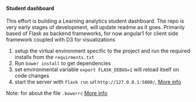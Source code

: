 #### Student dashboard
This effort is building a Learning analytics student dashboard. The repo is very early stages of development, 
will update readme as it goes. Primarily based of Flask as backend frameworks, for now angular1 for client side framework coupled
with D3 for visualizations

1. setup the virtual environment specific to the project and run the required installs from the `requirments.txt` 
2. Run `bower install` to get dependencies
3. set environmental variable `export FLASK_DEBUG=1` will reload itself on code changes
4. start the server with `flask run` url `http://127.0.0.1:5000/`, [More info](http://flask.pocoo.org/docs/1.0/quickstart/)

Note: for about the file `.bowerrc` [More info](https://statusq.org/archives/2014/10/25/6161/)